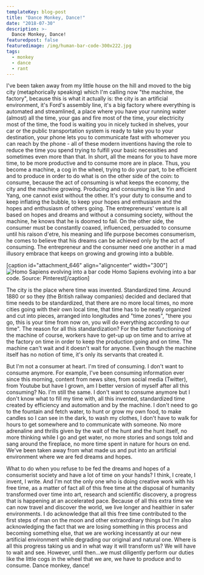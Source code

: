 ```yaml
---
templateKey: blog-post
title: "Dance Monkey, Dance!"
date: "2018-07-30"
description: >-
  Dance Monkey, Dance!
featuredpost: false
featuredimage: /img/human-bar-code-300x222.jpg
tags:
  - monkey
  - dance
  - rant
---
```


I've been taken away from my little house on the hill and moved to the big city (metaphorically speaking) which I'm calling now "the machine, the factory", because this is what it actually is: the city is an artificial environment, it's Ford's assembly line, it's a big factory where everything is automated and streamlined, a place where you have your running water (almost) all the time, your gas and fire most of the time, your electricity most of the time, the food is waiting you in nicely tucked in shelves, your car or the public transportation system is ready to take you to your destination, your phone lets you to communicate fast with whomever you can reach by the phone - all of these modern inventions having the role to reduce the time you spend trying to fulfill your basic necessities and sometimes even more than that. In short, all the means for you to have more time, to be more productive and to consume more are in place. Thus, you become a machine, a cog in the wheel, trying to do your part, to be efficient and to produce in order to do what is on the other side of the coin: to consume, because the act of consuming is what keeps the economy, the city and the machine growing. Producing and consuming is like Yin and Yang, one cannot exist without the other. It's your duty to consume and to keep inflating the bubble, to keep your hopes and enthusiasm and the hopes and enthusiasm of others going. The entrepreneurs' venture is all based on hopes and dreams and without a consuming society, without the machine, he knows that he is doomed to fail. On the other side, the consumer must be constantly coaxed, influenced, persuaded to consume until his raison d'etre, his meaning and life purpose becomes consumerism, he comes to believe that his dreams can be achieved only by the act of consuming. The entrepreneur and the consumer need one another in a mad illusory embrace that keeps on growing and growing into a bubble.

\[caption id="attachment\_646" align="aligncenter" width="300"\]![Homo Sapiens evolving into a bar code](https://stefantesoi.com/wp-content/uploads/2018/07/human-bar-code-300x222.jpg) Homo Sapiens evolving into a bar code. Source: Pinterest\[/caption\]

The city is the place where time was invented. Standardized time. Around 1880 or so they (the British railway companies) decided and declared that time needs to be standardized, that there are no more local times, no more cities going with their own local time, that time has to be neatly organized and cut into pieces, arranged into longitudes and "time zones", "there you go, this is your time from now on, you will do everything according to our time". The reason for all this standardization? For the better functioning of the machine of course, workers have to get-up up on time and to arrive at the factory on time in order to keep the production going and on time. The machine can't wait and it doesn't wait for anyone. Even though the machine itself has no notion of time, it's only its servants that created it.

But I'm not a consumer at heart. I'm tired of consuming. I don't want to consume anymore. For example, I've been consuming information ever since this morning, content from news sites, from social media (Twitter), from Youtube but have I grown, am I better version of myself after all this consuming? No. I'm still the same. I don't want to consume anymore but I don't know what to fill my time with, all this invented, standardized time created by efficiency and automation and by the machine. I don't need to go to the fountain and fetch water, to hunt or grow my own food, to make candles so I can see in the dark, to wash my clothes, I don't have to walk for hours to get somewhere and to communicate with someone. No more adrenaline and thrills given by the wait of the hunt and the hunt itself, no more thinking while I go and get water, no more stories and songs told and sang around the fireplace, no more time spent in nature for hours on end. We've been taken away from what made us and put into an artificial environment where we are fed dreams and hopes.

What to do when you refuse to be fed the dreams and hopes of a consumerist society and have a lot of time on your hands? I think, I create, I invent, I write. And I'm not the only one who is doing creative work with his free time, as a matter of fact all of this free time at the disposal of humanity transformed over time into art, research and scientific discovery, a progress that is happening at an accelerated pace. Because of all this extra time we can now travel and discover the world, we live longer and healthier in safer environments. I do acknowledge that all this free time contributed to the first steps of man on the moon and other extraordinary things but I'm also acknowledging the fact that we are losing something in this process and becoming something else, that we are working incessantly at our new artificial environment while degrading our original and natural one. Where is all this progress taking us and in what way it will transform us? We will have to wait and see. However, until then...we must diligently perform our duties like the little cogs in the wheel that we are, we have to produce and to consume. Dance monkey, dance!
